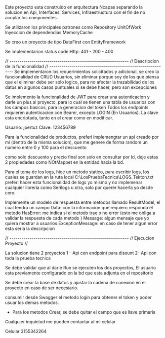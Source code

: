 
Este proyecto esta construido en arquitectura Ncapas
separando la solucion en Api, Interfaces, Services, Infraestructura
con el fin de no acoplar los componentes.

Se utilizaron los principales patrones como 
Repository
UnitOfWork
Inyeccion de dependendias
MemoryCache

Se creo un proyecto de tipo DataFirst con EntityFramework

Se implementarion status code Http: 401 - 200 - 400


// ------------------------------------------------------------
// Descripcion de la funcionalidad
// ------------------------------------------------------------ 
Se implementaron los requerimientos solicitados 
y adicional, se creo la funcionalidad de CRUD Usuarios, sin eliminar porque soy de los que piensa que el eliminar debe ser solo logico, para no afectar la trazabilidad de los datos 
en algunos casos puntuales si se debe hacer, pero son excepciones 

Se implemento la funcionalidad de JWT para crear una autenticacion y darle un plus al proyecto, para lo cual se tienen 
una tabla de usuarios con los campos basicos, para la generacion del token 
Todos los endpoints requieren autenticacion con Bearer, excepto LOGIN (En Usuarios).
La clave esta encriptada, tanto en el crear como en modificar.
 
Usuario: jpertuz
Clave: 123456789
 
Para la funcionalidad de productos, preferi implemengtar un api creado por mi (dentro de la misma solucion), 
que me genere de forma random un numero entre 0 y 100 para el descuento

como solo descuento y precio final son solo en consultar por Id, deje estas 2 propiedades como NOtMappet en la entidad hacia la bd.

Para el tema de los logs, hice un metodo statico, para escribir logs, los cuales se guardan en la ruta local 
C:\LosPruebaTecnica\LOGS_Tekton.txt
preferi hacer esta funcionalidad de logs yo mismo y no implemenar cualquier libreria como Serilogs u otra, solo por querer hacerla yo desde cero.

Implemente un modelo de respuesta entre metodos llamado ResultModel, el cual tendra un campo 
Data: con la informacion que requiero responda el metodo
HasError: me indica si el metodo trae o no error (esto me obliga a validar la respuesta de cada metodo )
Message: algun mensaje que yo quiera mostrar a usuarios
ExceptionMessage: en caso de tener algun error esta seria la descripcion



// ------------------------------------------------------------
// Ejecucion Proyecto
// 

La solucion tiene 2 proyectos 
1 - Api con endpoint para disount 
2- Api con toda la prueba tecnica 

Se debe validar que al darle Run se ejecuten los dos proyectos,
El usuario esta previamente configurado en la bd que esta adjunta en el repositorio

Se debe crear la base de datos y ajustar la cadena de conexion en el proyecto en caso de ser necesiario.

consumir desde Swagger el metodo login para obtener el token y poder usuar los demas metodos.

- Para los metodos Crear, se debe quitar el campo que es llave primaria 

Cualquier inquietud me pueden contactar al mi celular 

Celular 3155342264

